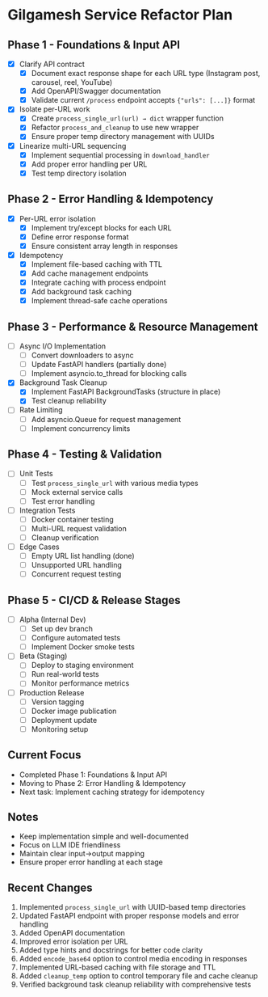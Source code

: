 # Gilgamesh Service Refactor Plan

## Phase 1 - Foundations & Input API
- [x] Clarify API contract
  - [x] Document exact response shape for each URL type (Instagram post, carousel, reel, YouTube)
  - [x] Add OpenAPI/Swagger documentation
  - [x] Validate current `/process` endpoint accepts `{"urls": [...]}` format
- [x] Isolate per-URL work
  - [x] Create `process_single_url(url) → dict` wrapper function
  - [x] Refactor `process_and_cleanup` to use new wrapper
  - [x] Ensure proper temp directory management with UUIDs
- [x] Linearize multi-URL sequencing
  - [x] Implement sequential processing in `download_handler`
  - [x] Add proper error handling per URL
  - [x] Test temp directory isolation

## Phase 2 - Error Handling & Idempotency
- [x] Per-URL error isolation
  - [x] Implement try/except blocks for each URL
  - [x] Define error response format
  - [x] Ensure consistent array length in responses
- [x] Idempotency
  - [x] Implement file-based caching with TTL
  - [x] Add cache management endpoints
  - [x] Integrate caching with process endpoint
  - [x] Add background task caching
  - [x] Implement thread-safe cache operations

## Phase 3 - Performance & Resource Management
- [ ] Async I/O Implementation
  - [ ] Convert downloaders to async
  - [ ] Update FastAPI handlers (partially done)
  - [ ] Implement asyncio.to_thread for blocking calls
- [x] Background Task Cleanup
  - [x] Implement FastAPI BackgroundTasks (structure in place)
  - [x] Test cleanup reliability
- [ ] Rate Limiting
  - [ ] Add asyncio.Queue for request management
  - [ ] Implement concurrency limits

## Phase 4 - Testing & Validation
- [ ] Unit Tests
  - [ ] Test `process_single_url` with various media types
  - [ ] Mock external service calls
  - [ ] Test error handling
- [ ] Integration Tests
  - [ ] Docker container testing
  - [ ] Multi-URL request validation
  - [ ] Cleanup verification
- [ ] Edge Cases
  - [ ] Empty URL list handling (done)
  - [ ] Unsupported URL handling
  - [ ] Concurrent request testing

## Phase 5 - CI/CD & Release Stages
- [ ] Alpha (Internal Dev)
  - [ ] Set up dev branch
  - [ ] Configure automated tests
  - [ ] Implement Docker smoke tests
- [ ] Beta (Staging)
  - [ ] Deploy to staging environment
  - [ ] Run real-world tests
  - [ ] Monitor performance metrics
- [ ] Production Release
  - [ ] Version tagging
  - [ ] Docker image publication
  - [ ] Deployment update
  - [ ] Monitoring setup

## Current Focus
- Completed Phase 1: Foundations & Input API
- Moving to Phase 2: Error Handling & Idempotency
- Next task: Implement caching strategy for idempotency

## Notes
- Keep implementation simple and well-documented
- Focus on LLM IDE friendliness
- Maintain clear input→output mapping
- Ensure proper error handling at each stage

## Recent Changes
1. Implemented `process_single_url` with UUID-based temp directories
2. Updated FastAPI endpoint with proper response models and error handling
3. Added OpenAPI documentation
4. Improved error isolation per URL
5. Added type hints and docstrings for better code clarity
6. Added `encode_base64` option to control media encoding in responses
7. Implemented URL-based caching with file storage and TTL
8. Added `cleanup_temp` option to control temporary file and cache cleanup
9. Verified background task cleanup reliability with comprehensive tests 